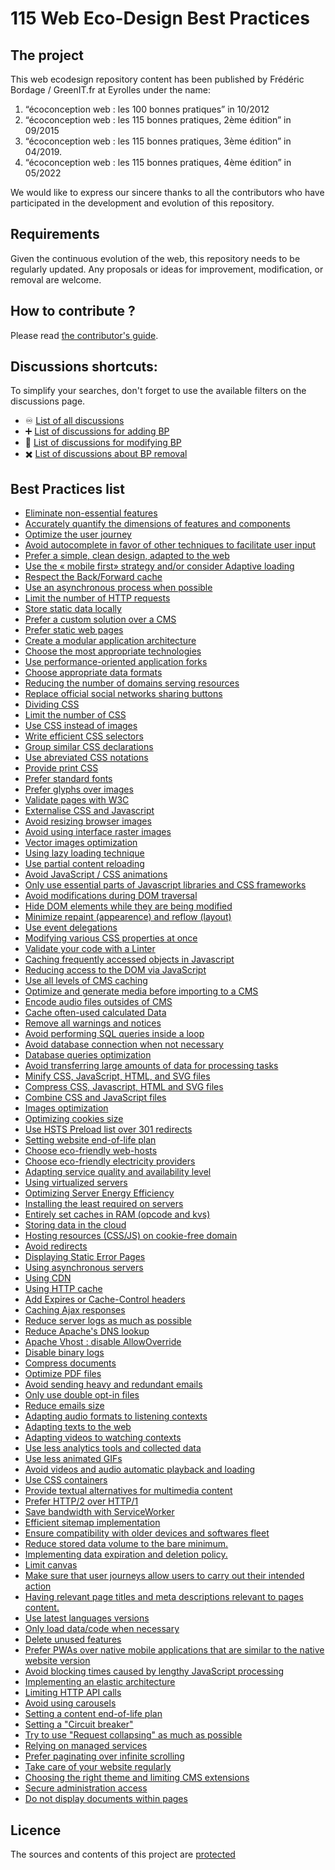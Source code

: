 # 115 Web Eco-Design Best Practices

## The project

This web ecodesign repository content has been published by Frédéric Bordage / GreenIT.fr at Eyrolles under the name:

1. “écoconception web : les 100 bonnes pratiques” in 10/2012
2. “écoconception web : les 115 bonnes pratiques, 2ème édition” in 09/2015
3. “écoconception web : les 115 bonnes pratiques, 3ème édition” in 04/2019.
4. “écoconception web : les 115 bonnes pratiques, 4ème édition” in 05/2022

We would like to express our sincere thanks to all the contributors who have participated in the development and evolution of this repository.

## Requirements

Given the continuous evolution of the web, this repository needs to be regularly updated.
Any proposals or ideas for improvement, modification, or removal are welcome.

## How to contribute ?

Please read [the contributor's guide](CONTRIBUTING.md).

## Discussions shortcuts:

To simplify your searches, don't forget to use the available filters on the discussions page.

  - :infinity: [List of all discussions](https://github.com/cnumr/best-practices/discussions)
  - :heavy_plus_sign: [List of discussions for adding BP](https://github.com/cnumr/best-practices/discussions?discussions_q=label%3Aajout)
  - :memo: [List of discussions for modifying BP](https://github.com/cnumr/best-practices/discussions?discussions_q=label%3Amodification)
  - :heavy_multiplication_x: [List of discussions about BP removal](https://github.com/cnumr/best-practices/discussions?discussions_q=label%3Asuppression)

## Best Practices list

* [Eliminate non-essential features](/chapters/BP_001_en.md)
* [Accurately quantify the dimensions of features and components](/chapters/BP_002_en.md)
* [Optimize the user journey](/chapters/BP_003_en.md)
* [Avoid autocomplete in favor of other techniques to facilitate user input](/chapters/BP_004_en.md)
* [Prefer a simple, clean design, adapted to the web](/chapters/BP_005_en.md)
* [Use the « mobile first» strategy and/or consider Adaptive loading](/chapters/BP_006_en.md)
* [Respect the Back/Forward cache](/chapters/BP_007_en.md)
* [Use an asynchronous process when possible](/chapters/BP_008_en.md)
* [Limit the number of HTTP requests](/chapters/BP_009_en.md)
* [Store static data locally](/chapters/BP_010_en.md)
* [Prefer a custom solution over a CMS ](/chapters/BP_011_en.md)
* [Prefer static web pages](/chapters/BP_013_en.md)
* [Create a modular application architecture](/chapters/BP_014_en.md)
* [Choose the most appropriate technologies](/chapters/BP_015_en.md)
* [Use performance-oriented application forks](/chapters/BP_016_en.md)
* [Choose appropriate data formats](/chapters/BP_017_en.md)
* [Reducing the number of domains serving resources](/chapters/BP_018_en.md)
* [Replace official social networks sharing buttons ](/chapters/BP_019_en.md)
* [Dividing CSS](/chapters/BP_021_en.md)
* [Limit the number of CSS](/chapters/BP_022_en.md)
* [Use CSS instead of images](/chapters/BP_023_en.md)
* [Write efficient CSS selectors](/chapters/BP_024_en.md)
* [Group similar CSS declarations](/chapters/BP_025_en.md)
* [Use abreviated CSS notations](/chapters/BP_026_en.md)
* [Provide print CSS ](/chapters/BP_027_en.md)
* [Prefer standard fonts](/chapters/BP_029_en.md)
* [Prefer glyphs over images](/chapters/BP_030_en.md)
* [Validate pages with W3C](/chapters/BP_031_en.md)
* [Externalise CSS and Javascript](/chapters/BP_032_en.md)
* [Avoid resizing browser images](/chapters/BP_034_en.md)
* [Avoid using interface raster images](/chapters/BP_035_en.md)
* [Vector images optimization](/chapters/BP_036_en.md)
* [Using lazy loading technique](/chapters/BP_037_en.md)
* [Use partial content reloading](/chapters/BP_038_en.md)
* [Avoid JavaScript / CSS animations](/chapters/BP_039_en.md)
* [Only use essential parts of Javascript libraries and CSS frameworks](/chapters/BP_040_en.md)
* [Avoid modifications during DOM traversal](/chapters/BP_041_en.md)
* [Hide DOM elements while they are being modified](/chapters/BP_042_en.md)
* [Minimize repaint (appearence) and reflow (layout)](/chapters/BP_043_en.md)
* [Use event delegations](/chapters/BP_044_en.md)
* [Modifying various CSS properties at once](/chapters/BP_045_en.md)
* [Validate your code with a Linter](/chapters/BP_046_en.md)
* [Caching frequently accessed objects in Javascript](/chapters/BP_049_en.md)
* [Reducing access to the DOM via JavaScript](/chapters/BP_054_en.md)
* [Use all levels of CMS caching](/chapters/BP_057_en.md)
* [Optimize and generate media before importing to a CMS](/chapters/BP_058_en.md)
* [Encode audio files outsides of CMS](/chapters/BP_060_en.md)
* [Cache often-used calculated Data](/chapters/BP_064_en.md)
* [Remove all warnings and notices](/chapters/BP_070_en.md)
* [Avoid performing SQL queries inside a loop](/chapters/BP_072_en.md)
* [Avoid database connection when not necessary](/chapters/BP_073_en.md)
* [Database queries optimization](/chapters/BP_075_en.md)
* [Avoid transferring large amounts of data for processing tasks](/chapters/BP_076_en.md)
* [Minify CSS, JavaScript, HTML, and SVG files](/chapters/BP_077_en.md)
* [Compress CSS, Javascript, HTML and SVG files](/chapters/BP_078_en.md)
* [Combine CSS and JavaScript files](/chapters/BP_079_en.md)
* [Images optimization](/chapters/BP_080_en.md)
* [Optimizing cookies size](/chapters/BP_082_en.md)
* [Use HSTS Preload list over 301 redirects](/chapters/BP_084_en.md)
* [Setting website end-of-life plan](/chapters/BP_085_en.md)
* [Choose eco-friendly web-hosts](/chapters/BP_086_en.md)
* [Choose eco-friendly electricity providers](/chapters/BP_087_en.md)
* [Adapting service quality and availability level](/chapters/BP_088_en.md)
* [Using virtualized servers](/chapters/BP_089_en.md)
* [Optimizing Server Energy Efficiency](/chapters/BP_090_en.md)
* [Installing the least required on servers](/chapters/BP_091_en.md)
* [Entirely set caches in RAM (opcode and kvs)](/chapters/BP_092_en.md)
* [Storing data in the cloud](/chapters/BP_093_en.md)
* [Hosting resources (CSS/JS) on cookie-free domain](/chapters/BP_094_en.md)
* [Avoid redirects](/chapters/BP_095_en.md)
* [Displaying Static Error Pages](/chapters/BP_096_en.md)
* [Using asynchronous servers](/chapters/BP_097_en.md)
* [Using CDN](/chapters/BP_098_en.md)
* [Using HTTP cache](/chapters/BP_099_en.md)
* [Add Expires or Cache-Control headers](/chapters/BP_101_en.md)
* [Caching Ajax responses](/chapters/BP_102_en.md)
* [Reduce server logs as much as possible](/chapters/BP_103_en.md)
* [Reduce Apache's DNS lookup](/chapters/BP_104_en.md)
* [Apache Vhost : disable AllowOverride](/chapters/BP_105_en.md)
* [Disable binary logs](/chapters/BP_106_en.md)
* [Compress documents](/chapters/BP_107_en.md)
* [Optimize PDF files](/chapters/BP_108_en.md)
* [Avoid sending heavy and redundant emails](/chapters/BP_109_en.md)
* [Only use double opt-in files](/chapters/BP_110_en.md)
* [Reduce emails size](/chapters/BP_111_en.md)
* [Adapting audio formats to listening contexts](/chapters/BP_112_en.md)
* [Adapting texts to the web](/chapters/BP_113_en.md)
* [Adapting videos to watching contexts](/chapters/BP_114_en.md)
* [Use less analytics tools and collected data](/chapters/BP_4001_en.md)
* [Use less animated GIFs](/chapters/BP_4002_en.md)
* [Avoid videos and audio automatic playback and loading](/chapters/BP_4003_en.md)
* [Use CSS containers](/chapters/BP_4004_en.md)
* [Provide textual alternatives for multimedia content](/chapters/BP_4005_en.md)
* [Prefer HTTP/2 over HTTP/1](/chapters/BP_4006_en.md)
* [Save bandwidth with ServiceWorker](/chapters/BP_4007_en.md)
* [Efficient sitemap implementation](/chapters/BP_4008_en.md)
* [Ensure compatibility with older devices and softwares fleet](/chapters/BP_4009_en.md)
* [Reduce stored data volume to the bare minimum.](/chapters/BP_4011_en.md)
* [Implementing data expiration and deletion policy.](/chapters/BP_4012_en.md)
* [Limit canvas](/chapters/BP_4013_en.md)
* [Make sure that user journeys allow users to carry out their intended action](/chapters/BP_4014_en.md)
* [Having relevant page titles and meta descriptions relevant to pages content.](/chapters/BP_4015_en.md)
* [Use latest languages versions](/chapters/BP_4016_en.md)
* [Only load data/code when necessary](/chapters/BP_4017_en.md)
* [Delete unused features](/chapters/BP_4018_en.md)
* [Prefer PWAs over native mobile applications that are similar to the native website version](/chapters/BP_4019_en.md)
* [Avoid blocking times caused by lengthy JavaScript processing](/chapters/BP_4020_en.md)
* [Implementing an elastic architecture  ](/chapters/BP_4021_en.md)
* [Limiting HTTP API calls](/chapters/BP_4022_en.md)
* [Avoid using carousels](/chapters/BP_4030_en.md)
* [Setting a content end-of-life  plan](/chapters/BP_4031_en.md)
* [Setting a "Circuit breaker"](/chapters/BP_4032_en.md)
* [Try to use "Request collapsing" as much as possible](/chapters/BP_4033_en.md)
* [Relying on managed services](/chapters/BP_4034_en.md)
* [Prefer paginating over infinite scrolling](/chapters/BP_4035_en.md)
* [Take care of your website regularly](/chapters/BP_4036_en.md)
* [Choosing the right theme and limiting CMS extensions](/chapters/BP_4037_en.md)
* [Secure administration access](/chapters/BP_4038_en.md)
* [Do not display documents within pages](/chapters/BP_4039_en.md)

## Licence

The sources and contents of this project are [protected](LICENCE.md)
